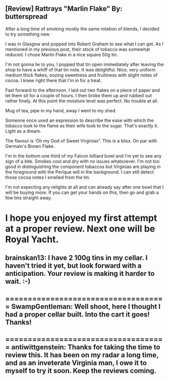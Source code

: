 [Review] Rattrays "Marlin Flake"
By: butterspread
---
After a long time of smoking mostly the same rotation of blends, I decided to try something new. 

I was in Glasgow and popped into Robert Graham to see what I can get. As I mentioned in my previous post, their stock of tobacco was somewhat reduced. I chose Marlin Flake in a nice square 50g tin. 


I'm not gonna lie to you, I popped that tin open immediately after leaving the shop to have a whiff of that tin note. It was delightful. Nice, very uniform medium thick flakes, oozing sweetness and fruitiness with slight notes of cocoa. I knew right there that I'm in for a treat. 


Fast forward to the afternoon. I laid out two flakes on a piece of paper and let them sit for a couple of hours. I then broke them up and rubbed out rather finely. At this point the moisture level was perfect. No trouble at all. 


Mug of tea, pipe in my hand, away I went to my shed. 


Someone once used an expression to describe the ease with which the tobacco took to the flame as their wife took to the sugar. That's exactly it. Light as a dream. 


The flavour is ‘Oh my God of Sweet Virginias”. This is a bliss. On par with Germain's Brown Flake. 


I'm in the bottom one third of my Falcon billiard bowl and I'm yet to see any sign of a bite. Smokes cool and dry with no issues whatsoever. I'm not too good in distinguishing the component tobaccos but Virginias are playing in the foreground with the Perique will in the background. I can still detect those cocoa notes I smelled from the tin. 


I'm not expecting any relights at all and can already say after one bowl that I will be buying more. If you can get your hands on this, then go and grab a few tins straight away. 


I hope you enjoyed my first attempt at a proper review. Next one will be Royal Yacht.
====================================
brainskan13: I have 2 100g tins in my cellar. I haven't tried it yet, but look forward with a anticipation. Your review is making it harder to wait. :-) 
--
====================================
SwampGentleman: Well shoot, here I thought I had a proper cellar built. Into the cart it goes! Thanks!
--
====================================
antiwittgenstein: Thanks for taking the time to review this. It has been on my radar a long time, and as an inveterate Virginia man, I owe it to myself to try it soon. Keep the reviews coming.
--
